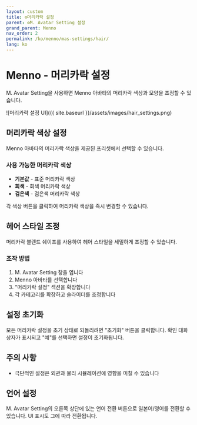 ```yaml
---
layout: custom
title: ⚙️머리카락 설정
parent: ⚙️M. Avatar Setting 설정
grand_parent: Menno
nav_order: 2
permalink: /ko/menno/mas-settings/hair/
lang: ko
---
```


# Menno - 머리카락 설정

M. Avatar Setting을 사용하면 Menno 아바타의 머리카락 색상과 모양을 조정할 수 있습니다.

![머리카락 설정 UI]({{ site.baseurl }}/assets/images/hair_settings.png)

## 머리카락 색상 설정

Menno 아바타의 머리카락 색상을 제공된 프리셋에서 선택할 수 있습니다.

### 사용 가능한 머리카락 색상

* **기본값** - 표준 머리카락 색상
* **회색** - 회색 머리카락 색상
* **검은색** - 검은색 머리카락 색상

각 색상 버튼을 클릭하여 머리카락 색상을 즉시 변경할 수 있습니다.

## 헤어 스타일 조정

머리카락 블렌드 쉐이프를 사용하여 헤어 스타일을 세밀하게 조정할 수 있습니다.

### 조작 방법

1. M. Avatar Setting 창을 엽니다
2. Menno 아바타를 선택합니다
3. "머리카락 설정" 섹션을 확장합니다
4. 각 카테고리를 확장하고 슬라이더를 조정합니다

## 설정 초기화

모든 머리카락 설정을 초기 상태로 되돌리려면 "초기화" 버튼을 클릭합니다. 확인 대화 상자가 표시되고 "예"를 선택하면 설정이 초기화됩니다.

## 주의 사항

* 극단적인 설정은 외관과 물리 시뮬레이션에 영향을 미칠 수 있습니다

## 언어 설정

M. Avatar Setting의 오른쪽 상단에 있는 언어 전환 버튼으로 일본어/영어를 전환할 수 있습니다. UI 표시도 그에 따라 전환됩니다. 
